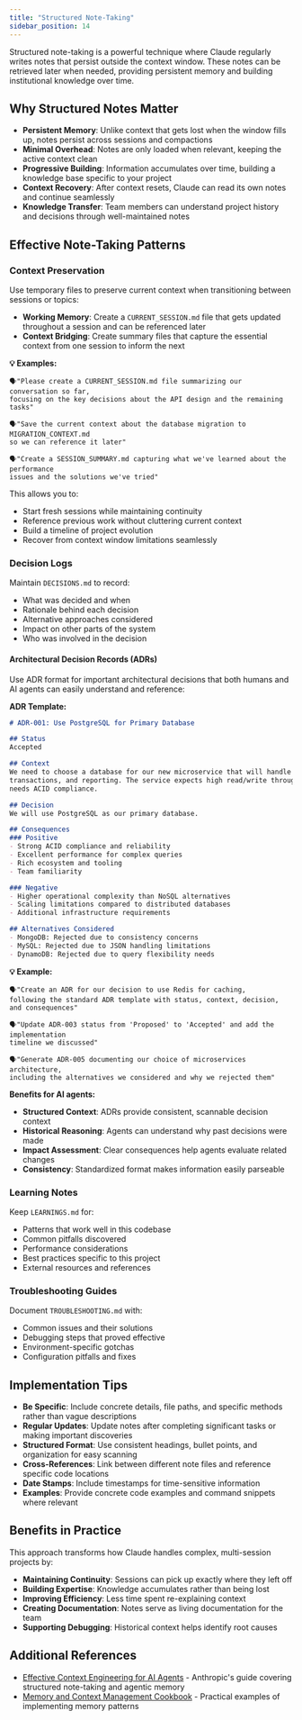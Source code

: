 ```yaml
---
title: "Structured Note-Taking"
sidebar_position: 14
---
```


Structured note-taking is a powerful technique where Claude regularly writes notes that persist outside the context window. These notes can be retrieved later when needed, providing persistent memory and building institutional knowledge over time.

## Why Structured Notes Matter

- **Persistent Memory**: Unlike context that gets lost when the window fills up, notes persist across sessions and compactions
- **Minimal Overhead**: Notes are only loaded when relevant, keeping the active context clean
- **Progressive Building**: Information accumulates over time, building a knowledge base specific to your project
- **Context Recovery**: After context resets, Claude can read its own notes and continue seamlessly
- **Knowledge Transfer**: Team members can understand project history and decisions through well-maintained notes

## Effective Note-Taking Patterns

### Context Preservation
Use temporary files to preserve current context when transitioning between sessions or topics:
- **Working Memory**: Create a `CURRENT_SESSION.md` file that gets updated throughout a session and can be referenced later
- **Context Bridging**: Create summary files that capture the essential context from one session to inform the next

**💡 Examples:**

```
🗣️"Please create a CURRENT_SESSION.md file summarizing our conversation so far, 
focusing on the key decisions about the API design and the remaining tasks"

🗣️"Save the current context about the database migration to MIGRATION_CONTEXT.md 
so we can reference it later"

🗣️"Create a SESSION_SUMMARY.md capturing what we've learned about the performance 
issues and the solutions we've tried"
```

This allows you to:
- Start fresh sessions while maintaining continuity
- Reference previous work without cluttering current context
- Build a timeline of project evolution
- Recover from context window limitations seamlessly

### Decision Logs
Maintain `DECISIONS.md` to record:
- What was decided and when
- Rationale behind each decision
- Alternative approaches considered
- Impact on other parts of the system
- Who was involved in the decision

#### Architectural Decision Records (ADRs)
Use ADR format for important architectural decisions that both humans and AI agents can easily understand and reference:

**ADR Template:**
```markdown
# ADR-001: Use PostgreSQL for Primary Database

## Status
Accepted

## Context
We need to choose a database for our new microservice that will handle user data,
transactions, and reporting. The service expects high read/write throughput and
needs ACID compliance.

## Decision
We will use PostgreSQL as our primary database.

## Consequences
### Positive
- Strong ACID compliance and reliability
- Excellent performance for complex queries
- Rich ecosystem and tooling
- Team familiarity

### Negative
- Higher operational complexity than NoSQL alternatives
- Scaling limitations compared to distributed databases
- Additional infrastructure requirements

## Alternatives Considered
- MongoDB: Rejected due to consistency concerns
- MySQL: Rejected due to JSON handling limitations
- DynamoDB: Rejected due to query flexibility needs
```

**💡 Example:**

```
🗣️"Create an ADR for our decision to use Redis for caching, 
following the standard ADR template with status, context, decision, and consequences"

🗣️"Update ADR-003 status from 'Proposed' to 'Accepted' and add the implementation 
timeline we discussed"

🗣️"Generate ADR-005 documenting our choice of microservices architecture,
including the alternatives we considered and why we rejected them"
```

**Benefits for AI agents:**
- **Structured Context**: ADRs provide consistent, scannable decision context
- **Historical Reasoning**: Agents can understand why past decisions were made
- **Impact Assessment**: Clear consequences help agents evaluate related changes
- **Consistency**: Standardized format makes information easily parseable

### Learning Notes
Keep `LEARNINGS.md` for:
- Patterns that work well in this codebase
- Common pitfalls discovered
- Performance considerations
- Best practices specific to this project
- External resources and references

### Troubleshooting Guides
Document `TROUBLESHOOTING.md` with:
- Common issues and their solutions
- Debugging steps that proved effective
- Environment-specific gotchas
- Configuration pitfalls and fixes

## Implementation Tips

- **Be Specific**: Include concrete details, file paths, and specific methods rather than vague descriptions
- **Regular Updates**: Update notes after completing significant tasks or making important discoveries
- **Structured Format**: Use consistent headings, bullet points, and organization for easy scanning
- **Cross-References**: Link between different note files and reference specific code locations
- **Date Stamps**: Include timestamps for time-sensitive information
- **Examples**: Provide concrete code examples and command snippets where relevant

## Benefits in Practice

This approach transforms how Claude handles complex, multi-session projects by:
- **Maintaining Continuity**: Sessions can pick up exactly where they left off
- **Building Expertise**: Knowledge accumulates rather than being lost
- **Improving Efficiency**: Less time spent re-explaining context
- **Creating Documentation**: Notes serve as living documentation for the team
- **Supporting Debugging**: Historical context helps identify root causes

## Additional References

- [Effective Context Engineering for AI Agents](https://www.anthropic.com/engineering/effective-context-engineering-for-ai-agents) - Anthropic's guide covering structured note-taking and agentic memory
- [Memory and Context Management Cookbook](https://github.com/anthropics/claude-cookbooks/blob/main/tool_use/memory_cookbook.ipynb) - Practical examples of implementing memory patterns